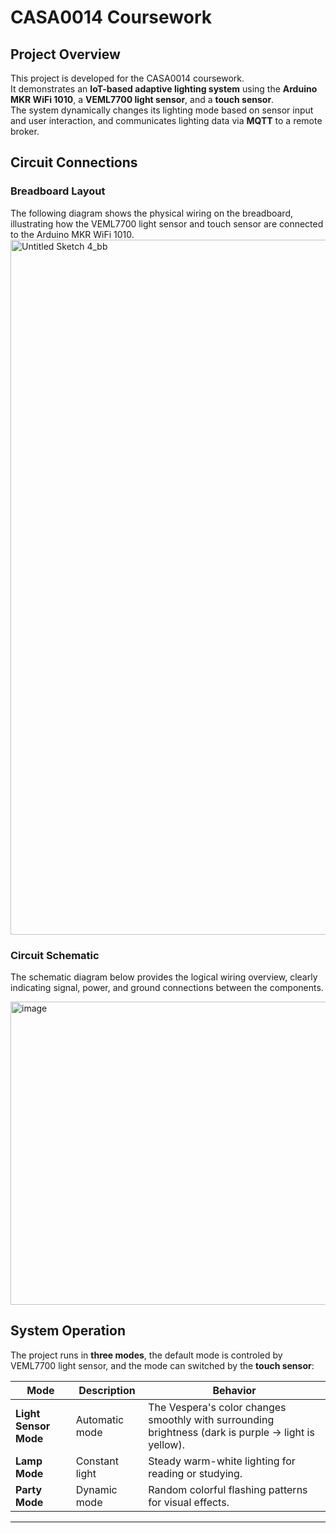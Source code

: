 #  CASA0014 Coursework

##  Project Overview
This project is developed for the CASA0014 coursework.  
It demonstrates an **IoT-based adaptive lighting system** using the **Arduino MKR WiFi 1010**, a **VEML7700 light sensor**, and a **touch sensor**.  
The system dynamically changes its lighting mode based on sensor input and user interaction, and communicates lighting data via **MQTT** to a remote broker.  

##  Circuit Connections

###  Breadboard Layout
The following diagram shows the physical wiring on the breadboard, illustrating how the VEML7700 light sensor and touch sensor are connected to the Arduino MKR WiFi 1010.
<img width="905" height="1112" alt="Untitled Sketch 4_bb" src="https://github.com/user-attachments/assets/79bda03f-6baf-4477-abeb-4a0e9d8f6769" />


###  Circuit Schematic
The schematic diagram below provides the logical wiring overview, clearly indicating signal, power, and ground connections between the components.

<img width="885" height="485" alt="image" src="https://github.com/user-attachments/assets/5a114028-6ffe-4e36-bb1e-0431614e3351" />


##  System Operation

 The project runs in **three modes**, the default mode is controled by VEML7700 light sensor, and the mode can switched by the **touch sensor**:

| Mode | Description | Behavior |
|------|--------------|-----------|
| **Light Sensor Mode** | Automatic mode | The Vespera's color changes smoothly with surrounding brightness (dark is purple → light is yellow). |
| **Lamp Mode** | Constant light | Steady warm-white lighting for reading or studying. |
| **Party Mode** | Dynamic mode | Random colorful flashing patterns for visual effects. |

---
